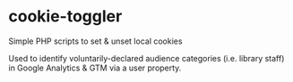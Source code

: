 # cookie-toggler
Simple PHP scripts to set &amp; unset local cookies

Used to identify voluntarily-declared audience categories (i.e. library staff) in Google Analytics & GTM via a user property.
